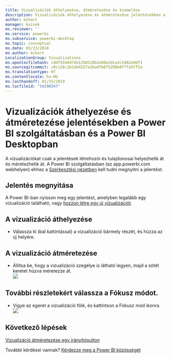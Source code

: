 ```yaml
---
title: Vizualizációk áthelyezése, átméretezése és kiemelése
description: Vizualizációk áthelyezése és átméretezése jelentésekben a Power BI szolgáltatásban és a Power BI Desktopban
author: mihart
manager: kvivek
ms.reviewer: ''
ms.service: powerbi
ms.subservice: powerbi-desktop
ms.topic: conceptual
ms.date: 03/23/2018
ms.author: mihart
LocalizationGroup: Visualizations
ms.openlocfilehash: cddf5594d7de129d528b2e89e2dca3c5d82a9df1
ms.sourcegitcommit: c8c126c1b2ab4527a16a4fb8f5208e0f7fa5ff5a
ms.translationtype: HT
ms.contentlocale: hu-HU
ms.lasthandoff: 01/15/2019
ms.locfileid: "54296547"
---
```

# <a name="move-and-resize-a-visualization-in-a-report-in-power-bi-service-and-power-bi-desktop"></a>Vizualizációk áthelyezése és átméretezése jelentésekben a Power BI szolgáltatásban és a Power BI Desktopban
A vizualizációkat csak a jelentések létrehozói és tulajdonosai helyezhetik át és méretezhetik át. A Power BI szolgáltatásban (az app.powerbi.com webhelyen) ehhez a [Szerkesztési nézetben](../consumer/end-user-reading-view.md) kell tudni megnyitni a jelentést.

## <a name="open-the-report"></a>Jelentés megnyitása
A Power BI-ban nyisson meg egy jelentést, amelyben legalább egy vizualizáció található, vagy [hozzon létre egy új vizualizációt](power-bi-report-add-visualizations-i.md). 

## <a name="move-the-visualization"></a>A vizualizáció áthelyezése
* Válassza ki (bal kattintással) a vizualizáció bármely részét, és húzza az új helyére.

## <a name="resize-the-visualization"></a>A vizualizáció átméretezése
* Állítsa be, hogy a vizualizáció szegélye is látható legyen, majd a sötét keretet húzva méretezze át.  
  ![](media/power-bi-visualization-move-and-resize/untitled.gif)

## <a name="select-focus-mode-to-see-more-detail"></a>További részletekért válassza a Fókusz módot.
* Vigye az egeret a vizualizáció fölé, és kattintson a Fókusz mód ikonra.
  ![](media/power-bi-visualization-move-and-resize/pbi_popouticon.jpg)

## <a name="next-steps"></a>Következő lépések
[Vizualizáció átméretezése egy irányítópulton](../service-dashboard-edit-tile.md)  

További kérdései vannak? [Kérdezze meg a Power BI közösségét](http://community.powerbi.com/)
